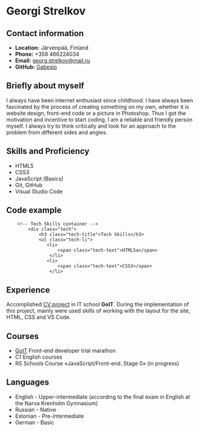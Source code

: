 # Georgi Strelkov

## Contact information
- **Location:** Järvenpää, Finland
- **Phone:** +358 466224034
- **Email:** georg.strelkov@mail.ru
- **GitHub:** [Gabesio](https://github.com/Gabesio)

## Briefly about myself
I always have been internet enthusiast since childhood. I have always been fascinated by the process of creating something on my own, whether it is website design, front-end code or a picture in Photoshop. Thus I got the motivation and incentive to start coding. I am a reliable and friendly person myself. I always try to think critically and look for an approach to the problem from different sides and angles.

## Skills and Proficiency
- HTML5
- CSS3
- JavaScript (Basics)
- Git, GitHub
- Visual Studio Code

## Code example
```
    <!-- Tech Skills container -->
        <div class="tech">
            <h3 class="tech-title">Tech Skills</h3>
            <ul class="tech-li">
               <li>
                   <span class="tech-text">HTML5a</span>
                </li>
               <li>
                   <span class="tech-text">CSS3</span>
                </li>
```

## Experience
Accomplished [CV project](https://vibrant-jang-ac7ef2.netlify.app/) in IT school **GoIT**. During the implementation of this project, mainly were used skills of working with the layout for the site, HTML, CSS and VS Code.

## Courses
- [GoIT](https://goit.global/ua-ru/) Front-end developer trial marathon
- C1 English courses
- RS Schools Course «JavaScript/Front-end. Stage 0» (in progress)

## Languages
- English - Upper-intermediate (according to the final exam in English at the Narva Krenholm Gymnasium)
- Russian - Native
- Estonian - Pre-intermediate
- German - Basic